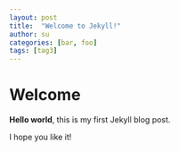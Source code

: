 ```yaml
---
layout: post
title:  "Welcome to Jekyll!"
author: su
categories: [bar, foo]
tags: [tag3]
---
```


# Welcome

**Hello world**, this is my first Jekyll blog post.

I hope you like it!
